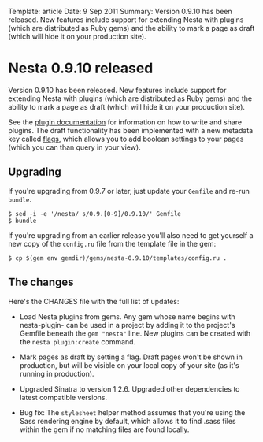 Template: article
Date: 9 Sep 2011
Summary: Version 0.9.10 has been released. New features include support for extending Nesta with plugins (which are distributed as Ruby gems) and the ability to mark a page as draft (which will hide it on your production site).

# Nesta 0.9.10 released

Version 0.9.10 has been released. New features include support for extending
Nesta with plugins (which are distributed as Ruby gems) and the ability to mark
a page as draft (which will hide it on your production site).

See the [plugin documentation][] for information on how to write and share
plugins. The draft functionality has been implemented with a new metadata key
called [flags][], which allows you to add boolean settings to your pages (which
you can than query in your view).

[plugin documentation]: /docs/plugins
[flags]: /docs/creating-content/metadata-reference#flags

## Upgrading

If you're upgrading from 0.9.7 or later, just update your `Gemfile` and re-run
`bundle`.

    $ sed -i -e '/nesta/ s/0.9.[0-9]/0.9.10/' Gemfile
    $ bundle

If you're upgrading from an earlier release you'll also need to get
yourself a new copy of the `config.ru` file from the template file in the
gem:

    $ cp $(gem env gemdir)/gems/nesta-0.9.10/templates/config.ru .

## The changes

Here's the CHANGES file with the full list of updates:

 * Load Nesta plugins from gems. Any gem whose name begins with
   nesta-plugin- can be used in a project by adding it to the project's
   Gemfile beneath the `gem "nesta"` line. New plugins can be created
   with the `nesta plugin:create` command.

 * Mark pages as draft by setting a flag. Draft pages won't be shown in
   production, but will be visible on your local copy of your site (as
   it's running in production).

 * Upgraded Sinatra to version 1.2.6. Upgraded other dependencies to
   latest compatible versions.

 * Bug fix: The `stylesheet` helper method assumes that you're using
   the Sass rendering engine by default, which allows it to find .sass
   files within the gem if no matching files are found locally.

